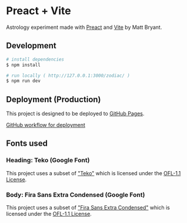 # Preact + Vite

Astrology experiment made with [Preact](https://preactjs.com/) and [Vite](https://vitejs.dev) by Matt Bryant.

## Development

```bash
# install dependencies
$ npm install

# run locally ( http://127.0.0.1:3000/zodiac/ )
$ npm run dev
```

## Deployment (Production)

This project is designed to be deployed to [GitHub Pages](https://vitejs.dev/guide/static-deploy.html#github-pages).

[GitHub workflow for deployment](/.github/workflows/deploy.yaml)

## Fonts used

### Heading: Teko (Google Font)

This project uses a subset of ["Teko"](https://github.com/googlefonts/teko) which is licensed under the [OFL-1.1 License](https://openfontlicense.org/).

### Body: Fira Sans Extra Condensed (Google Font)

This project uses a subset of ["Fira Sans Extra Condensed"](https://github.com/mozilla/Fira) which is licensed under the [OFL-1.1 License](https://openfontlicense.org/).